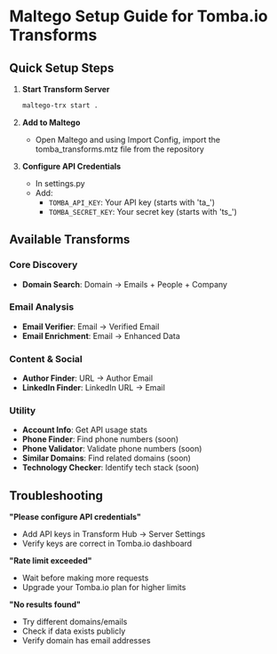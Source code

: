 # Maltego Setup Guide for Tomba.io Transforms

## Quick Setup Steps

1. **Start Transform Server**

   ```bash
   maltego-trx start .
   ```

2. **Add to Maltego**

   - Open Maltego and using Import Config, import the tomba_transforms.mtz file from the repository

3. **Configure API Credentials**
   - In settings.py
   - Add:
     - `TOMBA_API_KEY`: Your API key (starts with 'ta\_')
     - `TOMBA_SECRET_KEY`: Your secret key (starts with 'ts\_')

## Available Transforms

### Core Discovery

- **Domain Search**: Domain → Emails + People + Company

### Email Analysis

- **Email Verifier**: Email → Verified Email
- **Email Enrichment**: Email → Enhanced Data

### Content & Social

- **Author Finder**: URL → Author Email
- **LinkedIn Finder**: LinkedIn URL → Email

### Utility

- **Account Info**: Get API usage stats
- **Phone Finder**: Find phone numbers (soon)
- **Phone Validator**: Validate phone numbers (soon)
- **Similar Domains**: Find related domains (soon)
- **Technology Checker**: Identify tech stack (soon)

## Troubleshooting

**"Please configure API credentials"**

- Add API keys in Transform Hub → Server Settings
- Verify keys are correct in Tomba.io dashboard

**"Rate limit exceeded"**

- Wait before making more requests
- Upgrade your Tomba.io plan for higher limits

**"No results found"**

- Try different domains/emails
- Check if data exists publicly
- Verify domain has email addresses
